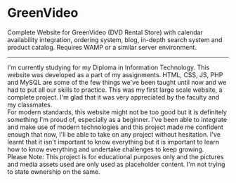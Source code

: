 # GreenVideo
Complete Website for GreenVideo (DVD Rental Store) with calendar availability integration, ordering system, blog, in-depth search system and product catalog. Requires WAMP or a similar server environment.
<hr/>
I'm currently studying for my Diploma in Information Technology. This website was developed as a part of my assignments. HTML, CSS, JS, PHP and MySQL are some of the few things we've been taught until now and we had to put all our skills to practice. This was my first large scale website, a complete project. I'm glad that it was very appreciated by the faculty and my classmates.<br/>
For modern standards, this website might not be too good but it is definitely something I'm proud of, especially as a beginner. I've been able to integrate and make use of modern technologies and this project made me confident enough that now, I'll be able to take on any project without hesitation. I've learnt that it isn't important to know everything but it is important to learn how to know everything and undertake challenges to keep growing.<br/>
Please Note: This project is for educational purposes only and the pictures and media assets used are only used as placeholder content. I'm not trying to state ownership on the same.
